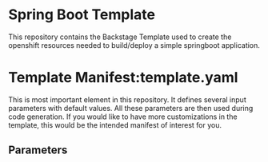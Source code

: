# Spring Boot Template
This repository contains the Backstage Template used to create the openshift resources needed to build/deploy a simple springboot application.

# Template Manifest:template.yaml

This is most important element in this repository. It defines several input parameters with default values.
All these parameters are then used during code generation. If you would like to have more customizations in the template, this would be the intended manifest of interest for you.

## Parameters
